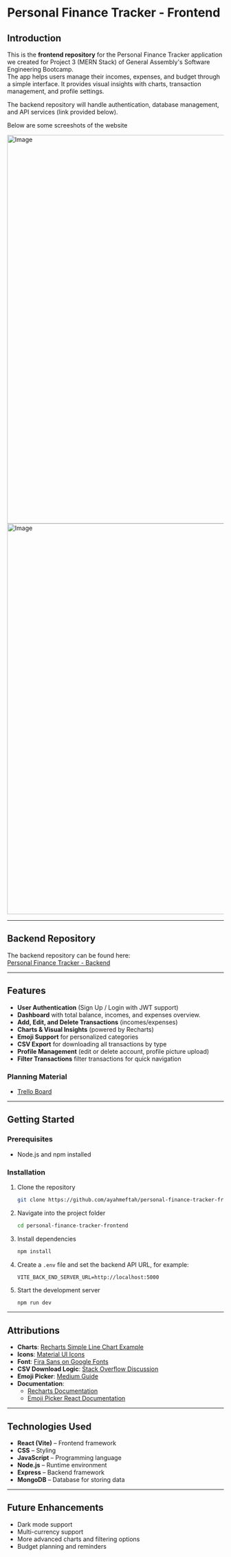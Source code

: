 # Personal Finance Tracker - Frontend  

## Introduction  
This is the **frontend repository** for the Personal Finance Tracker application we created for Project 3 (MERN Stack) of General Assembly's Software Engineering Bootcamp.  
The app helps users manage their incomes, expenses, and budget through a simple interface. It provides visual insights with charts, transaction management, and profile settings.  

The backend repository will handle authentication, database management, and API services (link provided below).  

Below are some screeshots of the website

<img width="1919" height="902" alt="Image" src="https://github.com/user-attachments/assets/221505f7-cda5-4507-aee5-3cd586329fba" />

<img width="1896" height="907" alt="Image" src="https://github.com/user-attachments/assets/b0573f9d-4c2a-4a8f-a95a-8cb685e61794" />

---

## Backend Repository  
The backend repository can be found here:  
[Personal Finance Tracker - Backend](https://github.com/ayahmeftah/personal-finance-tracker-backend)  

---

## Features  
- **User Authentication** (Sign Up / Login with JWT support)  
- **Dashboard** with total balance, incomes, and expenses overview.
- **Add, Edit, and Delete Transactions** (incomes/expenses)  
- **Charts & Visual Insights** (powered by Recharts)  
- **Emoji Support** for personalized categories
- **CSV Export** for downloading all transactions by type
- **Profile Management** (edit or delete account, profile picture upload)  
- **Filter Transactions** filter transactions for quick navigation  

### Planning Material
- [Trello Board](https://trello.com/invite/b/68a0da9190e98701d5915321/ATTIc1e429efc052514d44747f139336719b63618C83/budgetwise-mern-stack-website)

---

## Getting Started  

### Prerequisites  
- Node.js and npm installed  

### Installation  
1. Clone the repository  
   ```bash  
   git clone https://github.com/ayahmeftah/personal-finance-tracker-frontend.git  
   ```

2. Navigate into the project folder  
   ```bash  
   cd personal-finance-tracker-frontend 
   ``` 

3. Install dependencies  
   ```bash  
   npm install 
   ``` 

4. Create a `.env` file and set the backend API URL, for example:  
   ```env  
   VITE_BACK_END_SERVER_URL=http://localhost:5000  
   ```

5. Start the development server  
   ```bash  
   npm run dev  
   ```

---

## Attributions  
- **Charts**: [Recharts Simple Line Chart Example](https://recharts.org/en-US/examples/SimpleLineChart)  
- **Icons**: [Material UI Icons](https://mui.com/material-ui/material-icons/)  
- **Font**: [Fira Sans on Google Fonts](https://fonts.google.com/specimen/Fira+Sans)  
- **CSV Download Logic**: [Stack Overflow Discussion](https://stackoverflow.com/questions/14964035/how-to-export-javascript-array-info-to-csv-on-client-side)  
- **Emoji Picker**: [Medium Guide](https://medium.com/@dmostoller/using-emoji-picker-react-959c06f0b436)  
- **Documentation**:  
  - [Recharts Documentation](https://recharts.org/en-US/)  
  - [Emoji Picker React Documentation](https://www.npmjs.com/package/emoji-picker-react)  

---

## Technologies Used  
- **React (Vite)** – Frontend framework
- **CSS** – Styling
- **JavaScript** – Programming language  
- **Node.js** – Runtime environment  
- **Express** – Backend framework  
- **MongoDB** – Database for storing data 

---

## Future Enhancements  
- Dark mode support  
- Multi-currency support  
- More advanced charts and filtering options  
- Budget planning and reminders 
